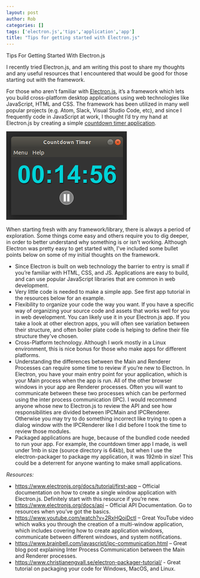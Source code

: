 ```yaml
---
layout: post
author: Rob
categories: []
tags: ['electron.js','tips','application','app']
title: "Tips for getting started with Electron.js"
---
```

Tips For Getting Started With Electron.js

I recently tried Electron.js, and am writing this post to share my thoughts and any useful resources that I encountered that would be good for those starting out with the framework.

For those who aren't familiar with [Electron.js](https://electronjs.org/), it’s a framework which lets you build cross-platform desktop applications using web technologies like JavaScript, HTML and CSS. The framework has been utilized in many well popular projects (e.g. Atom, Slack, Visual Studio Code, etc), and since I frequently code in JavaScript at work, I thought I’d try my hand at Electron.js by creating a simple [countdown timer application](https://github.com/boikle/electron-countdown-timer).

![Countdown Timer](/assets/images/blog/20200719-countdowntimer.png)

When starting fresh with any framework/library, there is always a period of exploration. Some things come easy and others require you to dig deeper, in order to better understand why something is or isn't working. Although Electron was pretty easy to get started with, I've included some bullet points below on some of my initial thoughts on the framework.

* Since Electron is built on web technology the barrier to entry is small if you’re familiar with HTML, CSS, and JS. Applications are easy to build, and can use popular JavaScript libraries that are common in web development.
* Very little code is needed to make a simple app. See first app tutorial in the resources below for an example.
* Flexibility to organize your code the way you want. If you have a specific way of organizing your source code and assets that works well for you in web development. You can likely use it in your Electron.js app. If you take a look at other electron apps, you will often see variation between their structure, and often boiler plate code is helping to define their file structure they've chosen.
* Cross-Platform technology. Although I work mostly in a Linux environment, this is nice bonus for those who make apps for different platforms.
* Understanding the differences between the Main and Renderer Processes can require some time to review if you’re new to Electron. In Electron, you have your main entry point for your application, which is your Main process when the app is run. All of the other browser windows in your app are Renderer processes. Often you will want to communicate between these two processes which can be performed using the inter process communication (IPC). I would recommend anyone whose new to Electron.js to review the API and see how responsibilities are divided between IPCMain and IPCRenderer. Otherwise you may try to do something incorrect like trying to open a dialog window with the IPCRenderer like I did before I took the time to review those modules. 
* Packaged applications are huge, because of the bundled code needed to run your app. For example, the countdown timer app I made, is well under 1mb in size (source directory is 64kb), but when I use the electron-packager to package my application, it was 192mb in size! This could be a deterrent for anyone wanting to make small applications. 

*Resources:*

* https://www.electronjs.org/docs/tutorial/first-app – Official documentation on how to create a single window application with Electron.js. Definitely start with this resource if you’re new.
* https://www.electronjs.org/docs/api – Official API Documentation. Go to resources when you’ve got the basics.
* https://www.youtube.com/watch?v=2RxHQoiDctI – Great YouTube video which walks you through the creation of a multi-window application, which includes covering how to create application windows, communicate between different windows, and system notifications.
* https://www.brainbell.com/javascript/ipc-communication.html – Great blog post explaining Inter Process Communication between the Main and Renderer processes.
* https://www.christianengvall.se/electron-packager-tutorial/ - Great tutorial on packaging your code for Windows, MacOS, and Linux.
